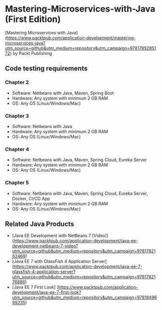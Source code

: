 # Mastering-Microservices-with-Java (First Edition)

[Mastering Microservices with Java] (https://www.packtpub.com/application-development/mastering-microservices-java?utm_source=github&utm_medium=repository&utm_campaign=9781785285172) by Packt Publishing

## Code testing requirements

### Chapter 2 

* Software: Netbeans with Java, Maven, Spring Boot
* Hardware: Any system with minimum 2 GB RAM
* OS: Any OS (Linux/Windows/Mac)

### Chapter 3 

* Software: Netbeans with Java
* Hardware: Any system with minimum 2 GB RAM
* OS: Any OS (Linux/Windows/Mac)

### Chapter 4 

* Software: Netbeans with Java, Maven, Spring Cloud, Eureka Server
* Hardware: Any system with minimum 2 GB RAM
* OS: Any OS (Linux/Windows/Mac)

### Chapter 5

* Software: Netbeans with Java, Maven, Spring Cloud, Eureka Server, Docker, CI/CD App
* Hardware: Any system with minimum 2 GB RAM
* OS: Any OS (Linux/Windows/Mac)

## Related Java Products

* [Java EE Development with NetBeans 7 [Video]] (https://www.packtpub.com/application-development/java-ee-development-netbeans-7-video?utm_source=github&utm_medium=repository&utm_campaign=9781782162469)
* [Java EE 7 with GlassFish 4 Application Server] (https://www.packtpub.com/application-development/java-ee-7-glassfish-4-application-server?utm_source=github&utm_medium=repository&utm_campaign=9781782176886)
* [Java EE 7 First Look] (https://www.packtpub.com/application-development/java-ee-7-first-look?utm_source=github&utm_medium=repository&utm_campaign=9781849699235)



